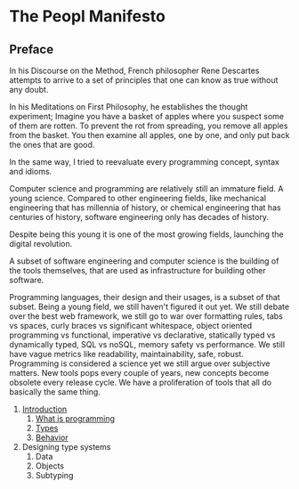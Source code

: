 # The Peopl Manifesto

## Preface

In his Discourse on the Method, French philosopher Rene Descartes
attempts to arrive to a set of principles that one can know as true without any doubt.

In his Meditations on First Philosophy, he establishes the thought experiment;
Imagine you have a basket of apples where you suspect some of them are rotten.
To prevent the rot from spreading, you remove all apples from the basket.
You then examine all apples, one by one, and only put back the ones that are good.

In the same way, I tried to reevaluate every programming concept, syntax and idioms.

Computer science and programming are relatively still an immature field. A young science.
Compared to other engineering fields, like mechanical engineering that has millennia of history,
or chemical engineering that has centuries of history, software engineering only has decades of history.

Despite being this young it is one of the most growing fields, launching the digital revolution.

A subset of software engineering and computer science is the building of the tools themselves,
that are used as infrastructure for building other software.

Programming languages, their design and their usages, is a subset of that subset.
Being a young field, we still haven't figured it out yet. We still debate over the best web framework,
we still go to war over formatting rules, tabs vs spaces, curly braces vs significant whitespace,
object oriented programming vs functional, imperative vs declarative, statically typed vs dynamically typed,
SQL vs noSQL, memory safety vs performance. We still have vague metrics like readability, maintainability,
safe, robust. Programming is considered a science yet we still argue over subjective matters.
New tools pops every couple of years, new concepts become obsolete every release cycle.
We have a proliferation of tools that all do basically the same thing.

1. [Introduction](#introduction) 
    1. [What is programming](#whatisprogramming) 
    2. [Types](#types)
    3. [Behavior](#behavior)
2. Designing type systems
    1. Data
    2. Objects
    3. Subtyping
